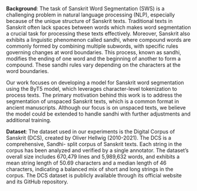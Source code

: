 
**Background**: The task of Sanskrit Word Segmentation (SWS) is a challenging problem in natural language processing (NLP), especially because of the unique structure of Sanskrit texts. Traditional texts in Sanskrit often lack spaces between words which makes word segmentation a crucial task for processing these texts effectively. Moreover, Sanskrit also exhibits a linguistic phenomenon called sandhi, where compound words are commonly formed by combining multiple subwords, with specific rules governing changes at word boundaries. This process, known as sandhi, modifies the ending of one word and the beginning of another to form a compound. These sandhi rules vary depending on the characters at the word boundaries.

Our work focuses on developing a model for Sanskrit word segmentation using the ByT5 model, which leverages character-level tokenization to process texts. The primary motivation behind this work is to address the segmentation
of unspaced Sanskrit texts, which is a common format in ancient manuscripts. Although our focus is on unspaced texts, we believe the model could be extended
to handle sandhi with further adjustments and additional training.

**Dataset**:
The dataset used in our experiments is the Digital Corpus of Sanskrit (DCS), created by Oliver Hellwig (2010-2021). The DCS is a comprehensive, Sandhi- split corpus of Sanskrit texts. Each string in the corpus has been analyzed and verified by a single annotator.
The dataset’s overall size includes 670,479 lines and 5,989,632 words, and exhibits a mean string length of 50.69 characters and a median length of 46 characters, indicating a balanced mix of short and long strings in the corpus.
The DCS dataset is publicly available through its official website and its GitHub repository.
